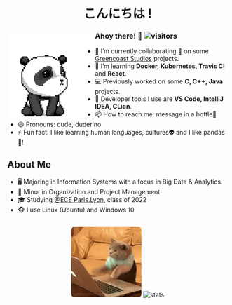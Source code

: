 <div align="center">
  <h1>こんにちは !</h1>
</div>

<img src="https://github.com/tanb01/tanb01/blob/main/gifs/kung-fu-panda.gif" alt="panda" align="left" width="200" />

### Ahoy there! 👋 ![visitors](https://visitor-badge.glitch.me/badge?page_id=https://github.com/tanb01)

- 🔭 I’m currently collaborating 👯 on some [Greencoast Studios](https://github.com/greencoast-studios)
  projects.
- 🌱 I’m learning **Docker, Kubernetes, Travis CI** and **React**.
- 💻 Previously worked on some **C, C++, Java** projects.
- 💼 Developer tools I use are **VS Code, IntelliJ IDEA, CLion**.
- 📫 How to reach me: message in a bottle🌊
- 😄 Pronouns: dude, duderino
- ⚡ Fun fact: I like learning human languages, cultures👽 and I like pandas🐼!

## About Me

- 🖥 Majoring in Information Systems with a focus in Big Data & Analytics.
- 👔 Minor in Organization and Project Management
- 🎓 Studying [@ECE Paris.Lyon](https://www.ece.fr/ecole-ingenieur/), class of 2022
- 🐵 I use Linux (Ubuntu) and Windows 10

<br />

<div align="center">
  <img src="https://github.com/tanb01/tanb01/blob/main/gifs/cat-coding-fiercely.gif" alt="cat" height="160" style="border-radius:4%;" />
  <img src="https://github-readme-stats.vercel.app/api?username=tanb01&show_icons=true&count_private=true" alt="stats"
    height="160" />
</div>